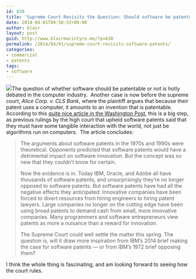 ```yaml
---
id: 630
title: 'Supreme Court Revisits the Question: Should software be patentable?'
date: 2014-04-01T00:58:53+00:00
author: blair
layout: post
guid: http://www.blairmacintyre.me/?p=630
permalink: /2014/04/01/supreme-court-revisits-software-patents/
categories:
- commercial
- patents
tags:
- software
---
```


![](http://upload.wikimedia.org/wikipedia/commons/a/a5/TV_and_Computer_Monitor_Recycling_Pen_-_geograph.org.uk_-_1025508.jpg)The question of whether software should be patentable or not is hotly debated in the computer industry.  Another case is now before the supreme court, _Alice Corp. v. CLS Bank_, where the plaintiff argues that because their patent uses a computer, it amounts to an invention that is patentable. According to this [quite nice article in the Washington Post](http://www.washingtonpost.com/business/in-new-case-supreme-court-revisits-the-question-of-software-patents/2014/03/28/a3da1c52-ad3a-11e3-9627-c65021d6d572_story.html), this is a big step, as previous rulings by the high court that upheld software patents said that they must have some tangible interaction with the world, not just be algorithms run on computers.  The article concludes:


<blockquote>The arguments about software patents in the 1970s and 1990s were theoretical. Opponents predicted that software patents would have a detrimental impact on software innovation. But the concept was so new that they couldn’t know for certain.

Now the evidence is in. Today IBM, Oracle, and Adobe all have thousands of software patents, and unsurprisingly they’re no longer opposed to software patents. But software patents have had all the negative effects they anticipated: Innovative companies have been forced to divert resources from hiring engineers to hiring patent lawyers. Large companies no longer on the cutting edge have been using broad patents to demand cash from small, more innovative companies. Many programmers and software entrepreneurs view patents as more a nuisance than a reward for innovation.

The Supreme Court could well settle the matter this spring. The question is, will it draw more inspiration from IBM’s 2014 brief making the case for software patents — or from IBM’s 1972 brief opposing them?</blockquote>


I think the whole thing is fascinating, and am looking forward to seeing how the court rules.